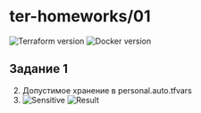 # ter-homeworks/01
![Terraform version](https://github.com/user-attachments/assets/4f8d484d-60e3-4a07-9af3-2fb54769c0e8)
![Docker version](https://github.com/user-attachments/assets/adb86a2c-032d-4715-a1c1-d7aaf93ff5bf)

## Задание 1
2. Допустимое хранение в personal.auto.tfvars
3. ![Sensitive](https://github.com/user-attachments/assets/70ee80dd-7591-4e35-a723-8fb915a40ce2)
   ![Result](https://github.com/user-attachments/assets/bc7a1e06-f47b-4d00-914a-9beee420a31a)
   



